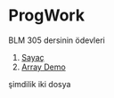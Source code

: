 # ProgWork

BLM 305 dersinin ödevleri

1. [Sayaç](./sayac.html)
2. [Array Demo](./Array%20Demo.html)

şimdilik iki dosya
